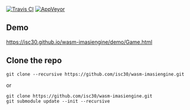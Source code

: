 [![Travis CI](https://img.shields.io/travis/isc30/wasm-imasiengine/master.svg?label=gcc%2C%20clang%2C%20emscripten)](https://travis-ci.org/isc30/wasm-imasiengine)
[![AppVeyor](https://img.shields.io/appveyor/ci/isc30/wasm-imasiengine/master.svg?label=vc%2B%2B)](https://ci.appveyor.com/project/isc30/wasm-imasiengine)

## Demo
https://isc30.github.io/wasm-imasiengine/demo/Game.html

## Clone the repo

```
git clone --recursive https://github.com/isc30/wasm-imasiengine.git
```

or


```
git clone https://github.com/isc30/wasm-imasiengine.git
git submodule update --init --recursive
```
